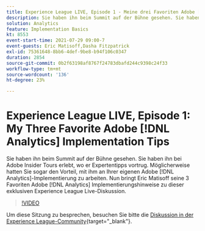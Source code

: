 ```yaml
---
title: Experience League LIVE, Episode 1 - Meine drei Favoriten Adobe [!DNL Analytics] Implementierungshinweise
description: Sie haben ihn beim Summit auf der Bühne gesehen. Sie haben ihn bei Adobe Insider Tours erlebt, wo er Expertentipps vortrug. Möglicherweise hatten Sie sogar den Vorteil, mit ihm an Ihrer eigenen Adobe [!DNL Analytics] Implementierung zu arbeiten. Nun bringt Eric Matisoff seine 3 Favoriten-Adobe [!DNL Analytics] Implementierungshinweise zu dieser exklusiven Experience League-Live-Diskussion.
solution: Analytics
feature: Implementation Basics
kt: 8553
event-start-time: 2021-07-29 09:00-7
event-guests: Eric Matisoff,Dasha Fitzpatrick
exl-id: 75361648-8bb6-4def-9be8-b94f106c0347
duration: 2854
source-git-commit: 0b2f63198af8767f24783dbafd244c9398c24f33
workflow-type: tm+mt
source-wordcount: '136'
ht-degree: 23%

---
```


# Experience League LIVE, Episode 1: My Three Favorite Adobe [!DNL Analytics] Implementation Tips

Sie haben ihn beim Summit auf der Bühne gesehen. Sie haben ihn bei Adobe Insider Tours erlebt, wo er Expertentipps vortrug. Möglicherweise hatten Sie sogar den Vorteil, mit ihm an Ihrer eigenen Adobe [!DNL Analytics]-Implementierung zu arbeiten. Nun bringt Eric Matisoff seine 3 Favoriten Adobe [!DNL Analytics] Implementierungshinweise zu dieser exklusiven Experience League Live-Diskussion.

>[!VIDEO](https://video.tv.adobe.com/v/335921/?quality=12&learn=on)

Um diese Sitzung zu besprechen, besuchen Sie bitte die [Diskussion in der Experience League-Community](https://experienceleaguecommunities.adobe.com/t5/adobe-analytics-discussions/questions-and-discussion-for-experience-league-live-ep-1-my/td-p/419498){target="_blank"}.

